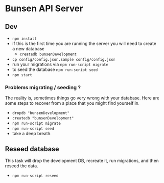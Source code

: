 Bunsen API Server
==========

## Dev
* `npm install`
* if this is the first time you are running the server you will need to create a new database
  - `createdb bunsenDevelopment`
* `cp config/config.json.sample config/config.json`
* run your migrations via `npm run-script migrate`
* to seed the database `npm run-script seed`
* `npm start`

### Problems migrating / seeding ?
The reality is, sometimes things go very wrong with your database. Here are some steps to recover from a place that you might find yourself in.

* `dropdb "bunsenDevelopment"`
* `createdb "bunsenDevelopment"`
* `npm run-script migrate`
* `npm run-script seed`
* take a deep breath

## Reseed database
This task will drop the development DB, recreate it, run migrations, and then reseed the data.

* `npm run-script reseed`
